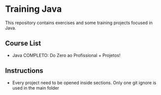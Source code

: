 # Training Java

This repository contains exercises and some training projects focused in Java.

## Course List

 - Java COMPLETO: Do Zero ao Profissional + Projetos!

## Instructions

 - Every project need to be opened inside sections. Only one git ignore is used in the main folder
